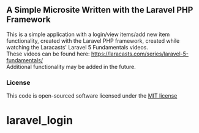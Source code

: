 ## A Simple Microsite Written with the Laravel PHP Framework 

This is a simple application with a login/view items/add new item functionality, created with the Laravel PHP framework, created while watching the Laracasts' Laravel 5 Fundamentals videos.
<br>
These videos can be found here: https://laracasts.com/series/laravel-5-fundamentals/
<br>
Additional functionality may be added in the future.

### License

This code is open-sourced software licensed under the [MIT license](http://opensource.org/licenses/MIT)

# laravel_login
